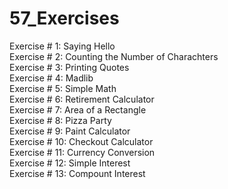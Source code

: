 # 57_Exercises

Exercise # 1: Saying Hello\
Exercise # 2: Counting the Number of Charachters\
Exercise # 3: Printing Quotes\
Exercise # 4: Madlib\
Exercise # 5: Simple Math\
Exercise # 6: Retirement Calculator\
Exercise # 7: Area of a Rectangle\
Exercise # 8: Pizza Party\
Exercise # 9: Paint Calculator\
Exercise # 10: Checkout Calculator\
Exercise # 11: Currency Conversion\
Exercise # 12: Simple Interest\
Exercise # 13: Compount Interest
